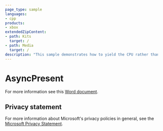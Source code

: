 ```yaml
---
page_type: sample
languages:
- cpp
products:
- xbox
extendedZipContent:
- path: Kits
  target: /
- path: Media
  target: /
description: "This sample demonstrates how to yield the CPU rather than stalling when the title calls Present for Xbox One."
---
```


# AsyncPresent

For more information see this [Word document](https://github.com/microsoft/Xbox-ATG-Samples/blob/master/XDKSamples/Graphics/AsyncPresent/Readme.docx).

## Privacy statement

For more information about Microsoft's privacy policies in general, see the [Microsoft Privacy Statement](https://privacy.microsoft.com/privacystatement/).
